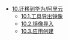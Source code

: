 * [10.迁移到华为/阿里云](10.app-deploy)
    * [10.1.工具导出镜像](10.1.export-images)
    * [10.2.镜像导入](10.2.import-images)
    * [10.3.应用创建](10.3.app-create)
